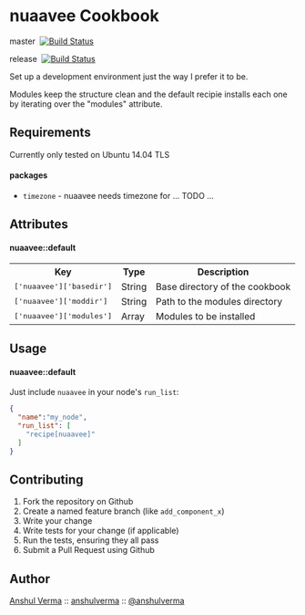 nuaavee Cookbook
================
master&nbsp;&nbsp;[![Build Status](https://travis-ci.org/anshulverma/nuaavee-chef.svg?branch=master)](https://travis-ci.org/anshulverma/nuaavee-chef.svg)

release&nbsp;&nbsp;[![Build Status](https://travis-ci.org/anshulverma/nuaavee-chef.svg?branch=release)](https://travis-ci.org/anshulverma/nuaavee-chef.svg)

Set up a development environment just the way I prefer it to be.

Modules keep the structure clean and the default recipie installs each one by iterating over the "modules" attribute.

Requirements
------------

Currently only tested on Ubuntu 14.04 TLS

#### packages
- `timezone` - nuaavee needs timezone for ... TODO ...

Attributes
----------

#### nuaavee::default
<table>
  <tr>
    <th>Key</th>
    <th>Type</th>
    <th>Description</th>
  </tr>
  <tr>
    <td><tt>['nuaavee']['basedir']</tt></td>
    <td>String</td>
    <td>Base directory of the cookbook</td>
  </tr>
  <tr>
    <td><tt>['nuaavee']['moddir']</tt></td>
    <td>String</td>
    <td>Path to the modules directory</td>
  </tr>
  <tr>
    <td><tt>['nuaavee']['modules']</tt></td>
    <td>Array</td>
    <td>Modules to be installed</td>
  </tr>
</table>

Usage
-----
#### nuaavee::default
Just include `nuaavee` in your node's `run_list`:

```json
{
  "name":"my_node",
  "run_list": [
    "recipe[nuaavee]"
  ]
}
```

Contributing
------------
1. Fork the repository on Github
2. Create a named feature branch (like `add_component_x`)
3. Write your change
4. Write tests for your change (if applicable)
5. Run the tests, ensuring they all pass
6. Submit a Pull Request using Github

Author
-------------------
[Anshul Verma](http://anshulverma.github.io/) ::
[anshulverma](https://github.com/anshulverma) ::
[@anshulverma](http://twitter.com/anshulverma)

